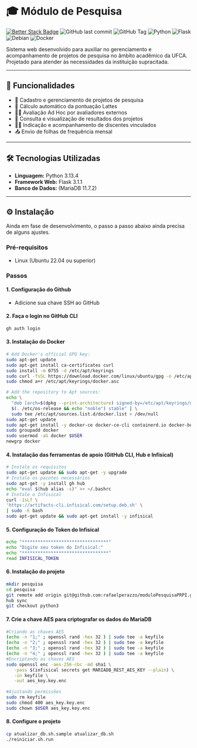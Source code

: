 # 🎓 Módulo de Pesquisa

[![Better Stack Badge](https://uptime.betterstack.com/status-badges/v1/monitor/1z0ga.svg)](https://yoko.betteruptime.com/pt)
![GitHub last commit](https://img.shields.io/github/last-commit/rafaelperazzo/moduloPesquisaPRPI)
![GitHub Tag](https://img.shields.io/github/v/tag/rafaelperazzo/moduloPesquisaPRPI)
![Python](https://img.shields.io/badge/python-3670A0?style=for-the-badge&logo=python&logoColor=ffdd54)
![Flask](https://img.shields.io/badge/flask-%23000.svg?style=for-the-badge&logo=flask&logoColor=white)
![Debian](https://img.shields.io/badge/Debian-D70A53?style=for-the-badge&logo=debian&logoColor=white)
![Docker](https://img.shields.io/badge/docker-%230db7ed.svg?style=for-the-badge&logo=docker&logoColor=white)

Sistema web desenvolvido para auxiliar no gerenciamento e acompanhamento de projetos de pesquisa no âmbito acadêmico
da UFCA. Projetado para atender às necessidades da instituição supracitada.

---

## 📌 Funcionalidades

- 📁 Cadastro e gerenciamento de projetos de pesquisa
- 🧮 Cálculo automático da pontuação Lattes
- 🧑‍⚖️ Avaliação Ad Hoc por avaliadores externos
- 🧾 Consulta e visualização de resultados dos projetos
- 👨‍🎓 Indicação e acompanhamento de discentes vinculados
- 📤 Envio de folhas de frequência mensal

---

## 🛠️ Tecnologias Utilizadas

- **Linguagem:** Python 3.13.4
- **Framework Web:** Flask  3.1.1
- **Banco de Dados:** (MariaDB 11.7.2)

---

## ⚙️ Instalação

Ainda em fase de desenvolvimento, o passo a passo abaixo ainda precisa de alguns ajustes.

### Pré-requisitos

- Linux (Ubuntu 22.04 ou superior)

### Passos

#### 1. Configuração do Github

- Adicione sua chave SSH ao GitHub

#### 2. Faça o login no GitHub CLI

```bash
gh auth login
```

#### 3. Instalação do Docker

```bash
# Add Docker's official GPG key:
sudo apt-get update
sudo apt-get install ca-certificates curl
sudo install -m 0755 -d /etc/apt/keyrings
sudo curl -fsSL https://download.docker.com/linux/ubuntu/gpg -o /etc/apt/keyrings/docker.asc
sudo chmod a+r /etc/apt/keyrings/docker.asc

# Add the repository to Apt sources:
echo \
  "deb [arch=$(dpkg --print-architecture) signed-by=/etc/apt/keyrings/docker.asc] https://download.docker.com/linux/ubuntu \
  $(. /etc/os-release && echo "noble") stable" | \
  sudo tee /etc/apt/sources.list.d/docker.list > /dev/null
sudo apt-get update
sudo apt-get install -y docker-ce docker-ce-cli containerd.io docker-buildx-plugin docker-compose-plugin
sudo groupadd docker
sudo usermod -aG docker $USER
newgrp docker
```

#### 4. Instalação das ferramentas de apoio (GitHub CLI, Hub e Infisical)

```bash
# Instale os requisitos
sudo apt-get update && sudo apt-get -y upgrade
# Instale os pacotes necessários
sudo apt-get -y install gh hub
echo "eval $(hub alias -s)" >> ~/.bashrc
# Instale o Infisical
curl -1sLf \
'https://artifacts-cli.infisical.com/setup.deb.sh' \
| sudo -E bash
sudo apt-get update && sudo apt-get install -y infisical
```

#### 5. Configuração do Token do Infisical

```bash
echo "*********************************"
echo "Digite seu token do Infisical:"
echo "*********************************"
read INFISICAL_TOKEN
```

#### 6. Instalação do projeto

```bash
mkdir pesquisa
cd pesquisa
git remote add origin git@github.com:rafaelperazzo/moduloPesquisaPRPI.git
hub sync
git checkout python3
```

#### 7. Crie a chave AES para criptografar os dados do MariaDB

```bash
#Criando as chaves AES
(echo -n "1;" ; openssl rand -hex 32 ) | sudo tee -a keyfile
(echo -n "2;" ; openssl rand -hex 32 ) | sudo tee -a keyfile
(echo -n "3;" ; openssl rand -hex 32 ) | sudo tee -a keyfile
(echo -n "4;" ; openssl rand -hex 32 ) | sudo tee -a keyfile
#Encriptando as chaves AES
sudo openssl enc -aes-256-cbc -md sha1 \
   -pass $(infisical secrets get MARIADB_REST_AES_KEY --plain) \
   -in keyfile \
   -out aes_key.key.enc
   
#Ajustando permissões
sudo rm keyfile
sudo chmod 400 aes_key.key.enc
sudo chown $USER aes_key.key.enc
```

#### 8. Configure o projeto

```bash
cp atualizar_db.sh.sample atualizar_db.sh
./reiniciar.sh.run
```
